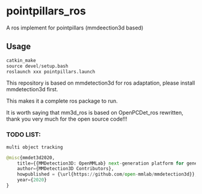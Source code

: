 # pointpillars_ros
A ros implement for pointpillars (mmdeection3d based)

## Usage
```python
catkin_make
source devel/setup.bash
roslaunch xxx pointpillars.launch
```
This repository is based on mmdetection3d for ros adaptation, please install mmdetection3d first. 

This makes it a complete ros package to run.

It is worth saying that mm3d_ros is based on OpenPCDet_ros rewritten, thank you very much for the open source code!!!
### TODO LIST:
    multi object tracking

```python
@misc{mmdet3d2020,
    title={{MMDetection3D: OpenMMLab} next-generation platform for general {3D} object detection},
    author={MMDetection3D Contributors},
    howpublished = {\url{https://github.com/open-mmlab/mmdetection3d}},
    year={2020}
}
```
